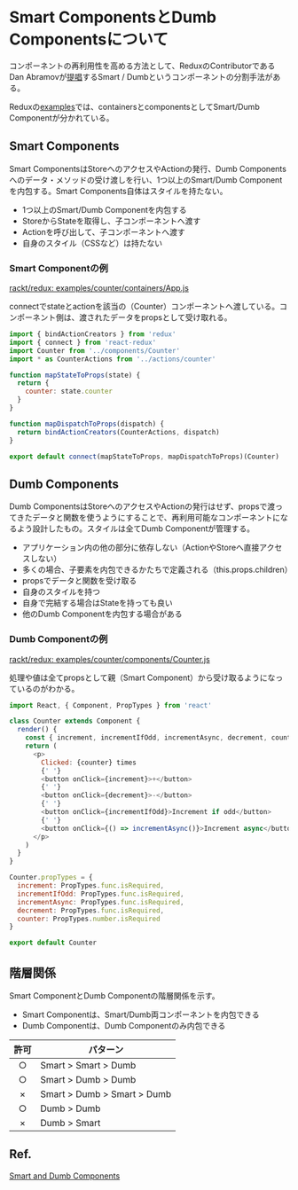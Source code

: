 # Smart ComponentsとDumb Componentsについて

コンポーネントの再利用性を高める方法として、ReduxのContributorであるDan Abramovが[提唱](https://medium.com/@dan_abramov/smart-and-dumb-components-7ca2f9a7c7d0#.9jnqrkmey)するSmart / Dumbというコンポーネントの分割手法がある。

Reduxの[examples](https://github.com/rackt/redux/tree/master/examples)では、containersとcomponentsとしてSmart/Dumb Componentが分かれている。


## Smart Components

Smart ComponentsはStoreへのアクセスやActionの発行、Dumb Componentsへのデータ・メソッドの受け渡しを行い、1つ以上のSmart/Dumb Componentを内包する。Smart Components自体はスタイルを持たない。

- 1つ以上のSmart/Dumb Componentを内包する
- StoreからStateを取得し、子コンポーネントへ渡す
- Actionを呼び出して、子コンポーネントへ渡す
- 自身のスタイル（CSSなど）は持たない

### Smart Componentの例

[rackt/redux: examples/counter/containers/App.js](https://github.com/rackt/redux/blob/master/examples/counter/containers/App.js)

connectでstateとactionを該当の（Counter）コンポーネントへ渡している。コンポーネント側は、渡されたデータをpropsとして受け取れる。

```js
import { bindActionCreators } from 'redux'
import { connect } from 'react-redux'
import Counter from '../components/Counter'
import * as CounterActions from '../actions/counter'

function mapStateToProps(state) {
  return {
    counter: state.counter
  }
}

function mapDispatchToProps(dispatch) {
  return bindActionCreators(CounterActions, dispatch)
}

export default connect(mapStateToProps, mapDispatchToProps)(Counter)
```


## Dumb Components

Dumb ComponentsはStoreへのアクセスやActionの発行はせず、propsで渡ってきたデータと関数を使うようにすることで、再利用可能なコンポーネントになるよう設計したもの。スタイルは全てDumb Componentが管理する。

- アプリケーション内の他の部分に依存しない（ActionやStoreへ直接アクセスしない）
- 多くの場合、子要素を内包できるかたちで定義される（this.props.children）
- propsでデータと関数を受け取る
- 自身のスタイルを持つ
- 自身で完結する場合はStateを持っても良い
- 他のDumb Componentを内包する場合がある

### Dumb Componentの例

[rackt/redux: examples/counter/components/Counter.js](https://github.com/rackt/redux/blob/master/examples/counter/components/Counter.js)

処理や値は全てpropsとして親（Smart Component）から受け取るようになっているのがわかる。

```js
import React, { Component, PropTypes } from 'react'

class Counter extends Component {
  render() {
    const { increment, incrementIfOdd, incrementAsync, decrement, counter } = this.props
    return (
      <p>
        Clicked: {counter} times
        {' '}
        <button onClick={increment}>+</button>
        {' '}
        <button onClick={decrement}>-</button>
        {' '}
        <button onClick={incrementIfOdd}>Increment if odd</button>
        {' '}
        <button onClick={() => incrementAsync()}>Increment async</button>
      </p>
    )
  }
}

Counter.propTypes = {
  increment: PropTypes.func.isRequired,
  incrementIfOdd: PropTypes.func.isRequired,
  incrementAsync: PropTypes.func.isRequired,
  decrement: PropTypes.func.isRequired,
  counter: PropTypes.number.isRequired
}

export default Counter
```


## 階層関係

Smart ComponentとDumb Componentの階層関係を示す。

- Smart Componentは、Smart/Dumb両コンポーネントを内包できる
- Dumb Componentは、Dumb Componentのみ内包できる

許可 | パターン
:---:|---
○ | Smart > Smart > Dumb
○ | Smart > Dumb > Dumb
× | Smart > Dumb > Smart > Dumb
○ | Dumb > Dumb
× | Dumb > Smart

## Ref.

[Smart and Dumb Components](https://medium.com/@dan_abramov/smart-and-dumb-components-7ca2f9a7c7d0#.9jnqrkmey)
